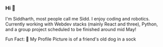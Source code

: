 ### Hi 👋
I'm Siddharth, most people call me Sidd. I enjoy coding and robotics.
Currently working with Webdev stacks (mainly React and three), Python, and a group project scheduled to be finished around mid May!

Fun Fact: 🐶 My Profile Picture is of a friend's old dog in a sock

<!--
**ide-k/ide-k** is a ✨ _special_ ✨ repository because its `README.md` (this file) appears on your GitHub profile.

Here are some ideas to get you started:

- 🔭 I’m currently working on ...
- 🌱 I’m currently learning ...
- 👯 I’m looking to collaborate on ...
- 🤔 I’m looking for help with ...
- 💬 Ask me about ...
- 📫 How to reach me: ...
- 😄 Pronouns: ...
- ⚡ Fun fact: ...

add more sometime soon
-->
